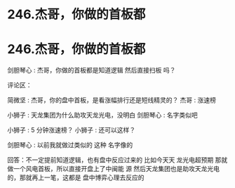 # 246.杰哥，你做的首板都

# 246.杰哥，你做的首板都

剑胆琴心 : 杰哥，你做的首板都是知道逻辑 然后直接扫板 吗？

评论区：

简微坚 : 杰哥，你的盘中首板，是看涨幅排行还是短线精灵的？ 杰哥 : 涨速榜

小狮子 : 天龙集团为什么助攻天龙光电，没明白 剑胆琴心 : 名字类似吧

小狮子 : 5 分钟涨速榜？ 小狮子 : 还可以这样？

剑胆琴心 : 以前我就做过类似的 这种 名字像的

回答：不一定提前知道逻辑，也有盘中反应过来的 比如今天天 龙光电超预期 那就做一个风电首板，所以直接开盘上了中闽能 源 然后天龙集团也是助攻天龙光电的，那就再上一笔，这都是 盘中博弈心理去反应的